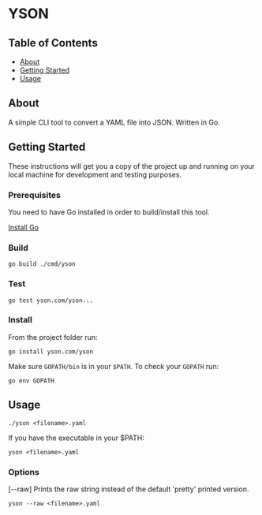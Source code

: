 # YSON

## Table of Contents

- [About](#about)
- [Getting Started](#getting_started)
- [Usage](#usage)

## About <a name = "about"></a>

A simple CLI tool to convert a YAML file into JSON. Written in Go.

## Getting Started <a name = "getting_started"></a>

These instructions will get you a copy of the project up and running on your local machine for development and testing purposes.

### Prerequisites

You need to have Go installed in order to build/install this tool.

<a href="https://golang.org/dl/">Install Go</a>


### Build

```
go build ./cmd/yson
```

### Test

```
go test yson.com/yson...
```

### Install

From the project folder run:

```
go install yson.com/yson
```
Make sure ```GOPATH/bin``` is in your ```$PATH```. To check your ```GOPATH``` run:

```
go env GOPATH
```

## Usage <a name = "usage"></a>

```
./yson <filename>.yaml
```
If you have the executable in your $PATH:
```
yson <filename>.yaml
```
### Options
[--raw] Prints the raw string instead of the default 'pretty' printed version.

```
yson --raw <filename>.yaml
```
